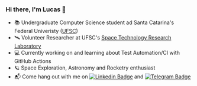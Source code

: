 ### Hi there, I'm Lucas 👋

- 📚 Undergraduate Computer Science student ad Santa Catarina's Federal Univeristy ([UFSC](cco.ufsc.br))
- 🛰 Volunteer Researcher at UFSC's [Space Technology Research Laboratory](https://spacelab.ufsc.br/en/home/)
- 💻 Currently working on and learning about Test Automation/CI with GitHub Actions
- 🪐 Space Exploration, Astronomy and Rocketry enthusiast
- 📬 Come hang out with me on [![Linkedin Badge](https://img.shields.io/badge/-LinkedIn-0e76a8?style=flat-square&logo=Linkedin&logoColor=white)](https://www.linkedin.com/in/lzacchi/) and [![Telegram Badge](https://img.shields.io/badge/-Telegram-0088cc?style=flat-square&logo=Telegram&logoColor=white)](https://t.me/lzacchi)
